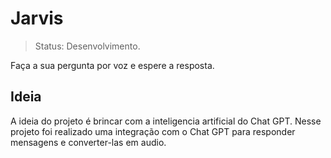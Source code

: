 # Jarvis

> Status: Desenvolvimento.

Faça a sua pergunta por voz e espere a resposta.

## Ideia

A ideia do projeto é brincar com a inteligencia artificial do Chat GPT. Nesse projeto foi realizado uma integração com o Chat GPT para responder mensagens e converter-las em audio.
